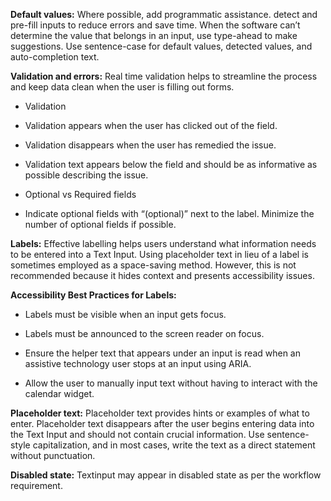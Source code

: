 **Default values:** Where possible, add programmatic assistance. detect and pre-fill inputs to reduce errors and save time. When the software can’t determine the value that belongs in an input, use type-ahead to make suggestions. Use sentence-case for default values, detected values, and auto-completion text.

**Validation and errors:** Real time validation helps to streamline the process and keep data clean when the user is filling out forms.

- Validation

- Validation appears when the user has clicked out of the field.

- Validation disappears when the user has remedied the issue.

- Validation text appears below the field and should be as informative as possible describing the issue.

- Optional vs Required fields

- Indicate optional fields with “(optional)” next to the label. Minimize the number of optional fields if possible.

**Labels:** Effective labelling helps users understand what information needs to be entered into a Text Input. Using placeholder text in lieu of a label is sometimes employed as a space-saving method. However, this is not recommended because it hides context and presents accessibility issues.

**Accessibility Best Practices for Labels:**

- Labels must be visible when an input gets focus.

- Labels must be announced to the screen reader on focus.

- Ensure the helper text that appears under an input is read when an assistive technology user stops at an input using ARIA.

- Allow the user to manually input text without having to interact with the calendar widget.

**Placeholder text:** Placeholder text provides hints or examples of what to enter. Placeholder text disappears after the user begins entering data into the Text Input and should not contain crucial information. Use sentence-style capitalization, and in most cases, write the text as a direct statement without punctuation.

**Disabled state:** Textinput may appear in disabled state as per the workflow requirement.
